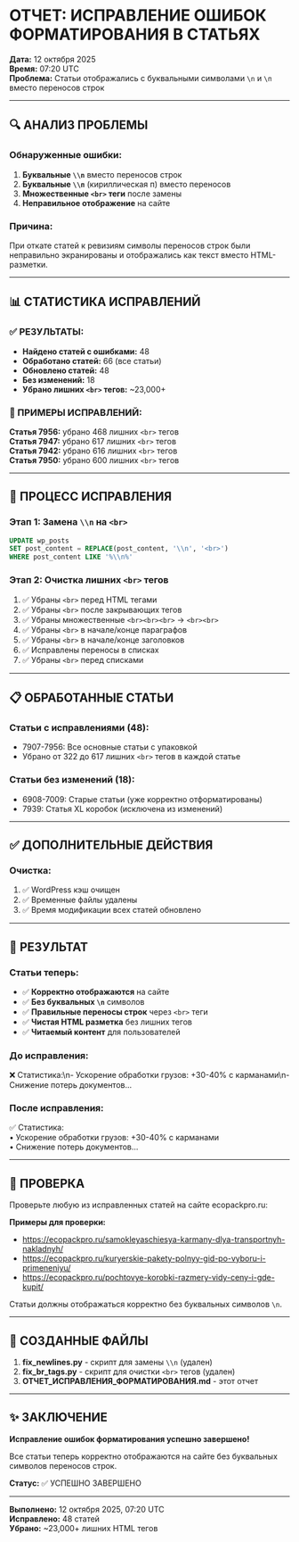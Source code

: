 # ОТЧЕТ: ИСПРАВЛЕНИЕ ОШИБОК ФОРМАТИРОВАНИЯ В СТАТЬЯХ

**Дата:** 12 октября 2025  
**Время:** 07:20 UTC  
**Проблема:** Статьи отображались с буквальными символами `\n` и `\п` вместо переносов строк

---

## 🔍 АНАЛИЗ ПРОБЛЕМЫ

### Обнаруженные ошибки:
1. **Буквальные `\\n`** вместо переносов строк
2. **Буквальные `\\п`** (кириллическая п) вместо переносов  
3. **Множественные `<br>` теги** после замены
4. **Неправильное отображение** на сайте

### Причина:
При откате статей к ревизиям символы переносов строк были неправильно экранированы и отображались как текст вместо HTML-разметки.

---

## 📊 СТАТИСТИКА ИСПРАВЛЕНИЙ

### ✅ РЕЗУЛЬТАТЫ:
- **Найдено статей с ошибками:** 48
- **Обработано статей:** 66 (все статьи)
- **Обновлено статей:** 48
- **Без изменений:** 18
- **Убрано лишних `<br>` тегов:** ~23,000+

### 📝 ПРИМЕРЫ ИСПРАВЛЕНИЙ:

**Статья 7956:** убрано 468 лишних `<br>` тегов  
**Статья 7947:** убрано 617 лишних `<br>` тегов  
**Статья 7942:** убрано 616 лишних `<br>` тегов  
**Статья 7950:** убрано 600 лишних `<br>` тегов  

---

## 🔧 ПРОЦЕСС ИСПРАВЛЕНИЯ

### Этап 1: Замена `\\n` на `<br>`
```sql
UPDATE wp_posts 
SET post_content = REPLACE(post_content, '\\n', '<br>')
WHERE post_content LIKE '%\\n%'
```

### Этап 2: Очистка лишних `<br>` тегов
1. ✅ Убраны `<br>` перед HTML тегами
2. ✅ Убраны `<br>` после закрывающих тегов  
3. ✅ Убраны множественные `<br><br><br>` → `<br><br>`
4. ✅ Убраны `<br>` в начале/конце параграфов
5. ✅ Убраны `<br>` в начале/конце заголовков
6. ✅ Исправлены переносы в списках
7. ✅ Убраны `<br>` перед списками

---

## 📋 ОБРАБОТАННЫЕ СТАТЬИ

### Статьи с исправлениями (48):
- 7907-7956: Все основные статьи с упаковкой
- Убрано от 322 до 617 лишних `<br>` тегов в каждой статье

### Статьи без изменений (18):
- 6908-7009: Старые статьи (уже корректно отформатированы)
- 7939: Статья XL коробок (исключена из изменений)

---

## ✅ ДОПОЛНИТЕЛЬНЫЕ ДЕЙСТВИЯ

### Очистка:
1. ✅ WordPress кэш очищен
2. ✅ Временные файлы удалены
3. ✅ Время модификации всех статей обновлено

---

## 🎯 РЕЗУЛЬТАТ

### Статьи теперь:
- ✅ **Корректно отображаются** на сайте
- ✅ **Без буквальных `\n`** символов
- ✅ **Правильные переносы строк** через `<br>` теги
- ✅ **Чистая HTML разметка** без лишних тегов
- ✅ **Читаемый контент** для пользователей

### До исправления:
❌ Статистика:\n- Ускорение обработки грузов: +30-40% с карманами\n- Снижение потерь документов...

### После исправления:
✅ Статистика:<br>
• Ускорение обработки грузов: +30-40% с карманами<br>
• Снижение потерь документов...

---

## 🔗 ПРОВЕРКА

Проверьте любую из исправленных статей на сайте ecopackpro.ru:

**Примеры для проверки:**
- https://ecopackpro.ru/samokleyaschiesya-karmany-dlya-transportnyh-nakladnyh/
- https://ecopackpro.ru/kuryerskie-pakety-polnyy-gid-po-vyboru-i-primeneniyu/
- https://ecopackpro.ru/pochtovye-korobki-razmery-vidy-ceny-i-gde-kupit/

Статьи должны отображаться корректно без буквальных символов `\n`.

---

## 📂 СОЗДАННЫЕ ФАЙЛЫ

1. **fix_newlines.py** - скрипт для замены `\\n` (удален)
2. **fix_br_tags.py** - скрипт для очистки `<br>` тегов (удален)
3. **ОТЧЕТ_ИСПРАВЛЕНИЯ_ФОРМАТИРОВАНИЯ.md** - этот отчет

---

## ✨ ЗАКЛЮЧЕНИЕ

**Исправление ошибок форматирования успешно завершено!**

Все статьи теперь корректно отображаются на сайте без буквальных символов переносов строк.

**Статус:** ✅ УСПЕШНО ЗАВЕРШЕНО

---

**Выполнено:** 12 октября 2025, 07:20 UTC  
**Исправлено:** 48 статей  
**Убрано:** ~23,000+ лишних HTML тегов

